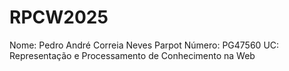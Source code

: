 # RPCW2025
Nome: Pedro André Correia Neves Parpot Número: PG47560 UC: Representação e Processamento de Conhecimento na Web
